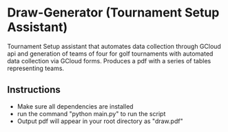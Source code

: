 # Draw-Generator (Tournament Setup Assistant)
Tournament Setup assistant that automates data collection through GCloud api and generation of teams of four for golf tournaments with automated data collection via GCloud forms. Produces a pdf with a series of tables representing teams.

## Instructions
- Make sure all dependencies are installed
- run the command "python main.py" to run the script
- Output pdf will appear in your root directory as "draw.pdf"
